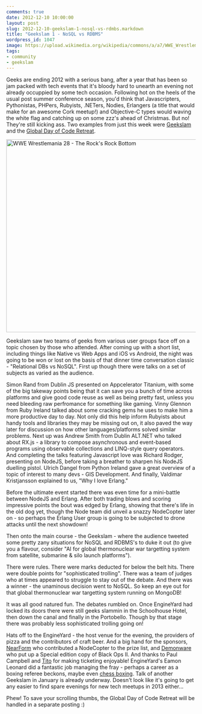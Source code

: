 ```yaml
---
comments: true
date: 2012-12-10 10:00:00
layout: post
slug: 2012-12-10-geekslam-1-nosql-vs-rdmbs.markdown
title: "Geekslam 1 - NoSQL vs RDBMS"
wordpress_id: 1047
image: https://upload.wikimedia.org/wikipedia/commons/a/a7/WWE_Wrestlemania_28_-_The_Rock%27s_Rock_Bottom.jpg
tags:
- community
- geekslam
---
```


Geeks are ending 2012 with a serious bang, after a year that has been so jam packed with tech events that it's bloody hard to unearth an evening not already occuppied by some tech occasion. Following hot on the heels of the usual post summer conference season, you'd think that Javascripters, Pythonistas, PHPers, Rubyists, .NETers, Nodies, Erlangers (a title that would make for an awesome Cork meetup!) and Objective-C types would waving the white flag and catching up on some zzz's ahead of Christmas. But no! They're still kicking ass. Two examples from just this week were [Geekslam](https://tito.io/league-of-facepalm/dublin-geek-slam) and the [Global Day of Code Retreat](http://codingday.org).

<a title="By Simon Q from United Kingdom (WWE Wrestlemania 28 - The Rock
vs John Cena) [CC BY 2.0 (http://creativecommons.org/licenses/by/2.0)],
via Wikimedia Commons"
href="https://commons.wikimedia.org/wiki/File%3AWWE_Wrestlemania_28_-_The_Rock's_Rock_Bottom.jpg"><img
width="512" alt="WWE Wrestlemania 28 - The Rock&#039;s Rock Bottom"
src="https://upload.wikimedia.org/wikipedia/commons/thumb/a/a7/WWE_Wrestlemania_28_-_The_Rock%27s_Rock_Bottom.jpg/512px-WWE_Wrestlemania_28_-_The_Rock%27s_Rock_Bottom.jpg"/></a>

Geekslam saw two teams of geeks from various user groups face off on a topic chosen by those who attended. After coming up with a short list, including things like Native vs Web Apps and iOS vs Android, the night was going to be won or lost on the basis of that dinner time conversation classic - "Relational DBs vs NoSQL". First up though there were talks on a set of subjects as varied as the audience.

Simon Rand from Dublin JS presented on Appcelerator Titanium, with some of the big takeway points being that it can save you a bunch of time across platforms and give good code reuse as well as being pretty fast, unless you need bleeding raw perfromance for something like gaming. Vinny Glennon from Ruby Ireland talked about some cracking gems he uses to make him a more productive day to day. Not only did this help inform Rubyists about handy tools and libraries they may be missing out on, it also paved the way later for discussion on how other languages/platforms solved similar problems. Next up was Andrew Smith from Dublin ALT.NET who talked about RX.js - a library to compose asynchronous and event-based programs using observable collections and LINQ-style query operators. And completing the talks featuring Javascript love was Richard Rodger, presenting on NodeJS, before taking a breather to sharpen his NodeJS duelling pistol. Ulrich Dangel from Python Ireland gave a great overview of a topic of interest to many devs - GIS Development. And finally, Valdimar Kristjansson explained to us, "Why I love Erlang."

Before the ultimate event started there was even time for a mini-battle between NodeJS and Erlang. After both trading blows and scoring impressive points the bout was edged by Erlang, showing that there's life in the old dog yet, though the Node team did unveil a snazzy NodeCopter later on - so perhaps the Erlang User group is going to be subjected to drone attacks until the next showdown!

Then onto the main course - the Geekslam - where the audience tweeted some pretty zany situations for NoSQL and RDBMS's to duke it out (to give you a flavour, consider "AI for global thermonuclear war targetting system from satellite, submarine & silo launch platforms").

There were rules. There were marks deducted for below the belt hits. There were double points for "sophisticated trolling". There was a team of judges who at times appeared to struggle to stay out of the debate. And there was a winner - the unaminous decision went to NoSQL. So keep an eye out for that global thermonuclear war targetting system running on MongoDB!

It was all good natured fun. The debates rumbled on. Once EngineYard had locked its doors there were still geeks slammin in the Schoolhouse Hotel, then down the canal and finally in the Portobello. Though by that stage there was probably less sophisticated trolling going on!

Hats off to the EngineYard - the host venue for the evening, the providers of pizza and the contributors of craft beer. And a big hand for the sponsors, [NearForm](http://www.nearform.com) who contributed a NodeCopter to the prize list, and [Demonware](http://www.demonware.net) who put up a Special edition copy of Black Ops II. And thanks to Paul Campbell and [Tito](http://tito.io) for making ticketing enjoyable! EngineYard's Eamon Leonard did a fantastic job managing the fray - perhaps a career as a boxing referee beckons, maybe even [chess boxing](http://t.co/X7i5haNm). Talk of another Geekslam in January is already underway. Doesn't look like it's going to get any easier to find spare evenings for new tech meetups in 2013 either...

Phew! To save your scrolling thumbs, the Global Day of Code Retreat will be handled in a separate posting :)
